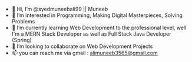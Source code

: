 - 👋 Hi, I’m @syedmuneebali99 || Muneeb
- 👀 I’m interested in Programming, Making Digital Masterpieces, Solving Problems
- 🌱 I’m currently learning Web Development to the professional level, well I'm a MERN Stack Developer as well as Full Stack Java Developer (Spring) 
- 💞️ I’m looking to collaborate on Web Development Projects
- 📫 you can reach me via gmail : alimuneeb3565@gmail.com 

<!---
syedmuneebali99/syedmuneebali99 is a ✨ special ✨ repository because its `README.md` (this file) appears on your GitHub profile.
You can click the Preview link to take a look at your changes.
--->
